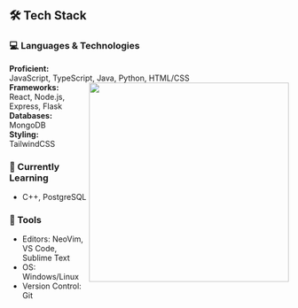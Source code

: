 ## 🛠️ Tech Stack


### 💻 Languages & Technologies
**Proficient:**  
JavaScript, TypeScript, Java, Python, HTML/CSS  
<img align='right' src="https://github-readme-stats.vercel.app/api/top-langs/?username=emptyhax&layout=compact&theme=material-palenight&hide_border=true" width="360"></div>
**Frameworks:**  
React, Node.js, Express, Flask   
**Databases:**  
MongoDB  
**Styling:**  
TailwindCSS  

### 🌱 Currently Learning
- C++, PostgreSQL

### 🔧 Tools
- Editors: NeoVim, VS Code, Sublime Text
- OS: Windows/Linux
- Version Control: Git

